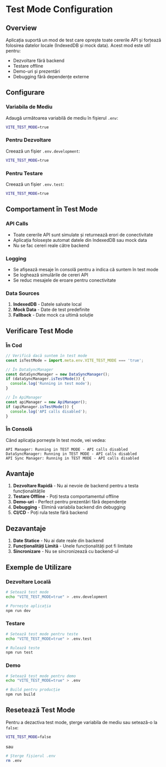 # Test Mode Configuration

## Overview

Aplicația suportă un mod de test care oprește toate cererile API și forțează folosirea datelor locale (IndexedDB și mock data). Acest mod este util pentru:

- Dezvoltare fără backend
- Testare offline
- Demo-uri și prezentări
- Debugging fără dependențe externe

## Configurare

### Variabila de Mediu

Adaugă următoarea variabilă de mediu în fișierul `.env`:

```bash
VITE_TEST_MODE=true
```

### Pentru Dezvoltare

Creează un fișier `.env.development`:

```bash
VITE_TEST_MODE=true
```

### Pentru Testare

Creează un fișier `.env.test`:

```bash
VITE_TEST_MODE=true
```

## Comportament în Test Mode

### API Calls
- Toate cererile API sunt simulate și returnează erori de conectivitate
- Aplicația folosește automat datele din IndexedDB sau mock data
- Nu se fac cereri reale către backend

### Logging
- Se afișează mesaje în consolă pentru a indica că suntem în test mode
- Se loghează simulările de cereri API
- Se reduc mesajele de eroare pentru conectivitate

### Data Sources
1. **IndexedDB** - Datele salvate local
2. **Mock Data** - Date de test predefinite
3. **Fallback** - Date mock ca ultimă soluție

## Verificare Test Mode

### În Cod

```javascript
// Verifică dacă suntem în test mode
const isTestMode = import.meta.env.VITE_TEST_MODE === 'true';

// În DataSyncManager
const dataSyncManager = new DataSyncManager();
if (dataSyncManager.isTestMode()) {
  console.log('Running in test mode');
}

// În ApiManager
const apiManager = new ApiManager();
if (apiManager.isTestMode()) {
  console.log('API calls disabled');
}
```

### În Consolă

Când aplicația pornește în test mode, vei vedea:

```
API Manager: Running in TEST MODE - API calls disabled
DataSyncManager: Running in TEST MODE - API calls disabled
API Sync Manager: Running in TEST MODE - API calls disabled
```

## Avantaje

1. **Dezvoltare Rapidă** - Nu ai nevoie de backend pentru a testa funcționalitățile
2. **Testare Offline** - Poți testa comportamentul offline
3. **Demo-uri** - Perfect pentru prezentări fără dependențe
4. **Debugging** - Elimină variabila backend din debugging
5. **CI/CD** - Poți rula teste fără backend

## Dezavantaje

1. **Date Statice** - Nu ai date reale din backend
2. **Funcționalități Limită** - Unele funcționalități pot fi limitate
3. **Sincronizare** - Nu se sincronizează cu backend-ul

## Exemple de Utilizare

### Dezvoltare Locală

```bash
# Setează test mode
echo "VITE_TEST_MODE=true" > .env.development

# Pornește aplicația
npm run dev
```

### Testare

```bash
# Setează test mode pentru teste
echo "VITE_TEST_MODE=true" > .env.test

# Rulează teste
npm run test
```

### Demo

```bash
# Setează test mode pentru demo
echo "VITE_TEST_MODE=true" > .env

# Build pentru producție
npm run build
```

## Resetează Test Mode

Pentru a dezactiva test mode, șterge variabila de mediu sau setează-o la `false`:

```bash
VITE_TEST_MODE=false
```

sau

```bash
# Șterge fișierul .env
rm .env
``` 